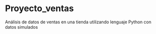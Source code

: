 # Proyecto_ventas
Análisis de datos de ventas en una tienda utilizando lenguaje Python con datos simulados
